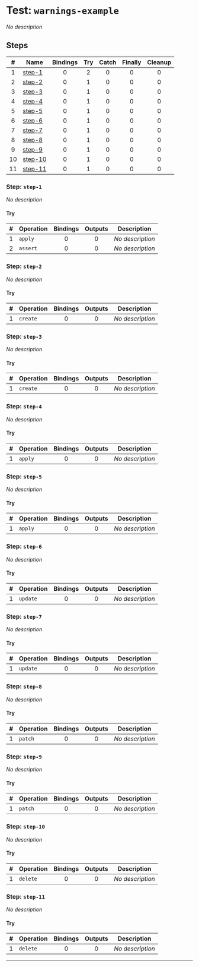 # Test: `warnings-example`

*No description*

## Steps

| # | Name | Bindings | Try | Catch | Finally | Cleanup |
|:-:|---|:-:|:-:|:-:|:-:|:-:|
| 1 | [step-1](#step-step-1) | 0 | 2 | 0 | 0 | 0 |
| 2 | [step-2](#step-step-2) | 0 | 1 | 0 | 0 | 0 |
| 3 | [step-3](#step-step-3) | 0 | 1 | 0 | 0 | 0 |
| 4 | [step-4](#step-step-4) | 0 | 1 | 0 | 0 | 0 |
| 5 | [step-5](#step-step-5) | 0 | 1 | 0 | 0 | 0 |
| 6 | [step-6](#step-step-6) | 0 | 1 | 0 | 0 | 0 |
| 7 | [step-7](#step-step-7) | 0 | 1 | 0 | 0 | 0 |
| 8 | [step-8](#step-step-8) | 0 | 1 | 0 | 0 | 0 |
| 9 | [step-9](#step-step-9) | 0 | 1 | 0 | 0 | 0 |
| 10 | [step-10](#step-step-10) | 0 | 1 | 0 | 0 | 0 |
| 11 | [step-11](#step-step-11) | 0 | 1 | 0 | 0 | 0 |

### Step: `step-1`

*No description*

#### Try

| # | Operation | Bindings | Outputs | Description |
|:-:|---|:-:|:-:|---|
| 1 | `apply` | 0 | 0 | *No description* |
| 2 | `assert` | 0 | 0 | *No description* |

### Step: `step-2`

*No description*

#### Try

| # | Operation | Bindings | Outputs | Description |
|:-:|---|:-:|:-:|---|
| 1 | `create` | 0 | 0 | *No description* |

### Step: `step-3`

*No description*

#### Try

| # | Operation | Bindings | Outputs | Description |
|:-:|---|:-:|:-:|---|
| 1 | `create` | 0 | 0 | *No description* |

### Step: `step-4`

*No description*

#### Try

| # | Operation | Bindings | Outputs | Description |
|:-:|---|:-:|:-:|---|
| 1 | `apply` | 0 | 0 | *No description* |

### Step: `step-5`

*No description*

#### Try

| # | Operation | Bindings | Outputs | Description |
|:-:|---|:-:|:-:|---|
| 1 | `apply` | 0 | 0 | *No description* |

### Step: `step-6`

*No description*

#### Try

| # | Operation | Bindings | Outputs | Description |
|:-:|---|:-:|:-:|---|
| 1 | `update` | 0 | 0 | *No description* |

### Step: `step-7`

*No description*

#### Try

| # | Operation | Bindings | Outputs | Description |
|:-:|---|:-:|:-:|---|
| 1 | `update` | 0 | 0 | *No description* |

### Step: `step-8`

*No description*

#### Try

| # | Operation | Bindings | Outputs | Description |
|:-:|---|:-:|:-:|---|
| 1 | `patch` | 0 | 0 | *No description* |

### Step: `step-9`

*No description*

#### Try

| # | Operation | Bindings | Outputs | Description |
|:-:|---|:-:|:-:|---|
| 1 | `patch` | 0 | 0 | *No description* |

### Step: `step-10`

*No description*

#### Try

| # | Operation | Bindings | Outputs | Description |
|:-:|---|:-:|:-:|---|
| 1 | `delete` | 0 | 0 | *No description* |

### Step: `step-11`

*No description*

#### Try

| # | Operation | Bindings | Outputs | Description |
|:-:|---|:-:|:-:|---|
| 1 | `delete` | 0 | 0 | *No description* |

---

